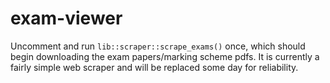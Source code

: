 # exam-viewer

Uncomment and run `lib::scraper::scrape_exams()` once, which should begin downloading the exam papers/marking scheme pdfs.
It is currently a fairly simple web scraper and will be replaced some day for reliability.
